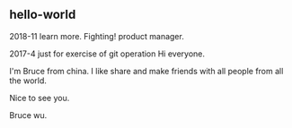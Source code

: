## hello-world
2018-11
 learn more. Fighting!  product manager.

2017-4
just for exercise of git operation
Hi everyone.

I'm Bruce from china. I like share and make friends with all people from all the world.

Nice to see you.


  Bruce wu.
